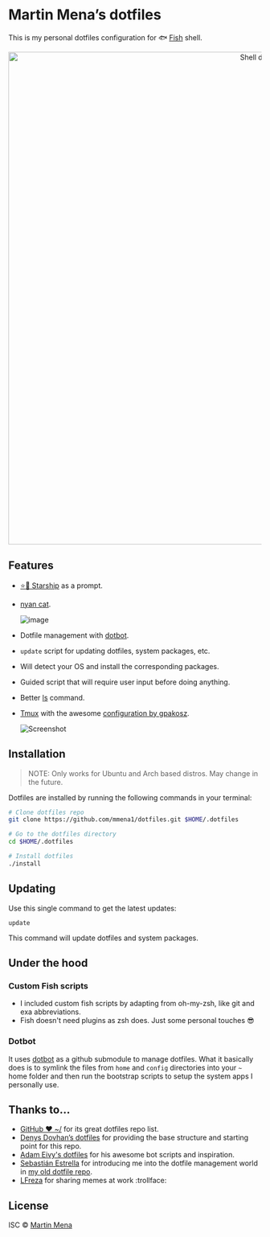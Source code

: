 # Martin Mena’s dotfiles


This is my personal dotfiles configuration for 🐟 [Fish](https://fishshell.com/) shell.

<p align="center">
  <img alt="Shell demo" src="https://user-images.githubusercontent.com/4404853/211977100-8a39ffda-594c-4460-bd73-da09c7aa1d4e.gif" width="980px">
</p>


## Features

- [⭐️🚀 Starship](https://starship.rs/) as a prompt.
- [nyan cat](./bin/nyan).

  ![image](https://user-images.githubusercontent.com/4404853/211462357-b33b64a8-075e-458b-8e26-0e6494db993d.png)

- Dotfile management with [dotbot](https://github.com/anishathalye/dotbot).
- `update` script for updating dotfiles, system packages, etc.
- Will detect your OS and install the corresponding packages.
- Guided script that will require user input before doing anything.
- Better [ls](https://the.exa.website/) command.
- [Tmux](https://github.com/tmux/tmux) with the awesome [configuration by gpakosz](https://github.com/gpakosz/.tmux).

  ![Screenshot](https://cloud.githubusercontent.com/assets/553208/19740585/85596a5a-9bbf-11e6-8aa1-7c8d9829c008.gif)

## Installation

> NOTE: Only works for Ubuntu and Arch based distros. May change in the future.

Dotfiles are installed by running the following commands in your terminal:


```sh
# Clone dotfiles repo
git clone https://github.com/mmena1/dotfiles.git $HOME/.dotfiles

# Go to the dotfiles directory
cd $HOME/.dotfiles

# Install dotfiles
./install
```

## Updating

Use this single command to get the latest updates:

```
update
```

This command will update dotfiles and system packages.

## Under the hood

### Custom Fish scripts

- I included custom fish scripts by adapting from oh-my-zsh, like git and exa abbreviations.
- Fish doesn't need plugins as zsh does. Just some personal touches :sunglasses:

### Dotbot

It uses [dotbot](https://github.com/anishathalye/dotbot) as a github submodule to manage dotfiles.
What it basically does is to symlink the files from `home` and `config` directories
into your `~` home folder and then run the bootstrap scripts to setup the system apps I personally use.

## Thanks to...

- [GitHub ❤ ~/](https://dotfiles.github.io/) for its great dotfiles repo list.
- [Denys Dovhan’s dotfiles](https://github.com/denysdovhan/dotfiles) for providing the
  base structure and starting point for this repo.
- [Adam Eivy's dotfiles](https://github.com/atomantic/dotfiles) for his awesome bot scripts and inspiration.
- [Sebastián Estrella](https://github.com/sestrella/dotfiles) for introducing me
  into the dotfile management world in [my old dotfile repo](https://github.com/mmena1/dotfiles-old).
- [LFreza](https://github.com/LucasFrezarini) for sharing memes at work :trollface:
## License

ISC © [Martin Mena](https://github.com/mmena1)
